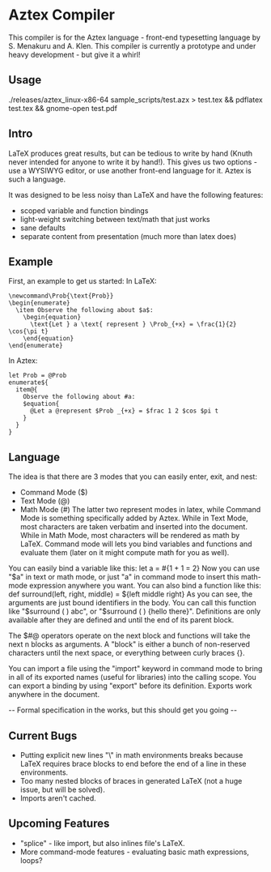 Aztex Compiler
==============
This compiler is for the Aztex language - front-end typesetting language by S. Menakuru and A. Klen.
This compiler is currently a prototype and under heavy development - but give it a whirl!

Usage
-----
./releases/aztex\_linux-x86-64 sample\_scripts/test.azx > test.tex && pdflatex test.tex && gnome-open test.pdf

Intro
-----
LaTeX produces great results, but can be tedious to write by hand (Knuth never intended for anyone to write it by hand!).
This gives us two options - use a WYSIWYG editor, or use another front-end language for it.
Aztex is such a language.

It was designed to be less noisy than LaTeX and have the following features:
  - scoped variable and function bindings
  - light-weight switching between text/math that just works
  - sane defaults
  - separate content from presentation (much more than latex does)

Example
-------
First, an example to get us started:
In LaTeX:
```
\newcommand\Prob{\text{Prob}}
\begin{enumerate}
  \item Observe the following about $a$:
    \begin{equation}
      \text{Let } a \text{ represent } \Prob_{+x} = \frac{1}{2} \cos{\pi t}
    \end{equation}
\end{enumerate}
```

In Aztex:
```
let Prob = @Prob
enumerate${
  item@{
    Observe the following about #a:
    $equation{
      @Let a @represent $Prob _{+x} = $frac 1 2 $cos $pi t
    }
  }
}
```
Language
---------
The idea is that there are 3 modes that you can easily enter, exit, and nest:
  - Command Mode ($)
  - Text Mode (@)
  - Math Mode (#)
The latter two represent modes in latex, while Command Mode is something specifically
added by Aztex.
While in Text Mode, most characters are taken verbatim and inserted into the document.
While in Math Mode, most characters will be rendered as math by LaTeX.
Command mode will lets you bind variables and functions and evaluate them (later on it might compute math for you as well).

You can easily bind a variable like this:
  let a = #{1 + 1 = 2}
Now you can use "$a" in text or math mode, or just "a" in command mode to insert this math-mode expression anywhere you want.
You can also bind a function like this:
  def surround(left, right, middle) = ${left middle right}
As you can see, the arguments are just bound identifiers in the body.
You can call this function like "$surround ( ) abc", or "$surround ( ) {hello there}".
Definitions are only available after they are defined and until the end of its parent block.

The $#@ operators operate on the next block and functions will take the next n blocks as arguments.
A "block" is either a bunch of non-reserved characters until the next space, or everything between curly braces {}.

You can import a file using the "import" keyword in command mode to bring in all of its exported names (useful for libraries) into the calling scope.
You can export a binding by using "export" before its definition. Exports work anywhere in the document.

-- Formal specification in the works, but this should get you going --

Current Bugs
------------
- Putting explicit new lines "\\" in math environments breaks because LaTeX requires brace blocks to end before the end of a line in these environments.
- Too many nested blocks of braces in generated LaTeX (not a huge issue, but will be solved).
- Imports aren't cached.

Upcoming Features
-----------------
- "splice" - like import, but also inlines file's LaTeX.
- More command-mode features - evaluating basic math expressions, loops?


